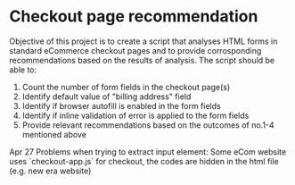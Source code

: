 # Checkout page recommendation

Objective of this project is to create a script that analyses HTML forms in standard eCommerce checkout pages and to provide corrosponding recommendations based on the results of analysis.
The script should be able to:
1. Count the number of form fields in the checkout page(s)
2. Identify default value of "billing address" field
3. Identify if browser autofill is enabled in the form fields
4. Identify if inline validation of error is applied to the form fields
5. Provide relevant recommendations based on the outcomes of no.1-4 mentioned above


Apr 27
Problems when trying to extract input element:
Some eCom website uses ´checkout-app.js´ for checkout, the codes are hidden in the html file (e.g. new era website)
